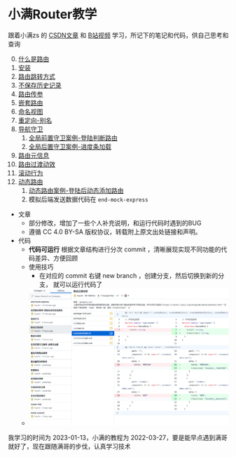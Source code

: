 # 小满Router教学

跟着小满zs 的 [CSDN文章](https://blog.csdn.net/qq1195566313/category_11696205.html) 和 [B站视频](https://www.bilibili.com/video/BV1dS4y1y7vd?p=77) 学习，所记下的笔记和代码，供自己思考和查询



0. [什么是路由](doc/00-什么是路由.md)
1. [安装](doc/01-安装.md)
2. [路由跳转方式](doc/02-路由跳转方式.md)
3. [不保存历史记录](doc/03-不保存历史记录.md)
4. [路由传参](doc/04-路由传参.md)
5. [嵌套路由](doc/05-嵌套路由.md)
6. [命名视图](doc/06-命名视图.md)
7. [重定向-别名](doc/07-重定向-别名.md)
8. [导航守卫](doc/08-导航守卫.md)
   1. [全局前置守卫案例-登陆判断路由](doc/08.a-全局前置守卫案例-登陆判断路由.md)
   2. [全局后置守卫案例-进度条加载](doc/08.b-全局后置守卫案例-进度条加载.md)
9.  [路由元信息](doc/09-路由元信息.md)
10. [路由过渡动效](doc/10-路由过渡动效.md)
11. [滚动行为](doc/11-滚动行为.md)
12. [动态路由](doc/12-动态路由.md)
    1.  [动态路由案例-登陆后动态添加路由](doc/12.a-动态路由案例-登陆后动态添加路由.md)
    2.  模拟后端发送数据代码在 `end-mock-express`

- 文章 
  - 部分修改，增加了一些个人补充说明，和运行代码时遇到的BUG
  - 遵循 CC 4.0 BY-SA 版权协议，转载附上原文出处链接和声明。
- 代码 
  - **代码可运行** 根据文章结构进行分次 commit ，清晰展现实现不同功能的代码差异、方便回顾
  - 使用技巧
    - 在对应的 commit 右键 new branch ，创建分支，然后切换到新的分支， 就可以运行代码了
  - ![](doc/_images/image-2023-01-16_19-01-52-371-00-什么是路由.png)

我学习的时间为 2023-01-13，小满的教程为 2022-03-27，要是能早点遇到满哥就好了，现在跟随满哥的步伐，认真学习技术



